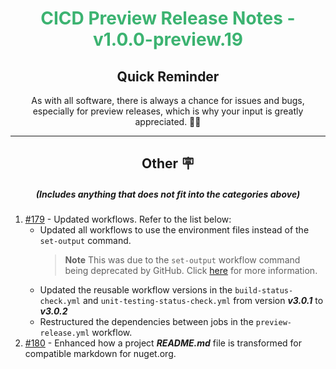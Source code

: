 <h1 align="center" style='color:mediumseagreen;font-weight:bold'>
    CICD Preview Release Notes - v1.0.0-preview.19
</h1>

<h2 align="center" style='font-weight:bold'>Quick Reminder</h2>

<div align="center">

As with all software, there is always a chance for issues and bugs, especially for preview releases, which is why your input is greatly appreciated. 🙏🏼
</div>

---

<h2 style="font-weight:bold" align="center">Other 🪧</h2>
<h5 align="center">(Includes anything that does not fit into the categories above)</h5>

1. [#179](https://github.com/KinsonDigital/CICD/issues/179) - Updated workflows. Refer to the list below:
   - Updated all workflows to use the environment files instead of the `set-output` command.
     > **Note** This was due to the `set-output` workflow command being deprecated by GitHub. Click [here](https://github.blog/changelog/2022-10-11-github-actions-deprecating-save-state-and-set-output-commands/) for more information.
   - Updated the reusable workflow versions in the `build-status-check.yml` and `unit-testing-status-check.yml` from version _**v3.0.1**_ to _**v3.0.2**_
   - Restructured the dependencies between jobs in the `preview-release.yml` workflow.
2. [#180](https://github.com/KinsonDigital/CICD/issues/180) - Enhanced how a project _**README.md**_ file is transformed for compatible markdown for nuget.org.
